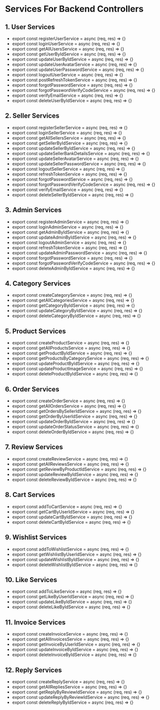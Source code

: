 # Services For Backend Controllers

## 1. User Services

- export const registerUserService = async (req, res) => {}
- export const loginUserService = async (req, res) => {}
- export const getAllUsersService = async (req, res) => {}
- export const getUserByIdService = async (req, res) => {}
- export const updateUserByIdService = async (req, res) => {}
- export const updateUserAvatarService = async (req, res) => {}
- export const updateUserPasswordService = async (req, res) => {}
- export const logoutUserService = async (req, res) => {}
- export const postRefreshTokenService = async (req, res) => {}
- export const forgotPasswordService = async (req, res) => {}
- export const forgotPasswordVerifyCodeService = async (req, res) => {}
- export const verifyEmailService = async (req, res) => {}
- export const deleteUserByIdService = async (req, res) => {}

## 2. Seller Services

- export const registerSellerService = async (req, res) => {}
- export const loginSellerService = async (req, res) => {}
- export const getAllSellersService = async (req, res) => {}
- export const getSellerByIdService = async (req, res) => {}
- export const updateSellerByIdService = async (req, res) => {}
- export const updateSellerBankDetailsService = async (req, res) => {}
- export const updateSellerAvatarService = async (req, res) => {}
- export const updateSellerPasswordService = async (req, res) => {}
- export const logoutSellerService = async (req, res) => {}
- export const refreshTokenService = async (req, res) => {}
- export const forgotPasswordService = async (req, res) => {}
- export const forgotPasswordVerifyCodeService = async (req, res) => {}
- export const verifyEmailService = async (req, res) => {}
- export const deleteSellerByIdService = async (req, res) => {}

## 3. Admin Services

- export const registerAdminService = async (req, res) => {}
- export const loginAdminService = async (req, res) => {}
- export const getAdminByIdService = async (req, res) => {}
- export const updateAdminByIdService = async (req, res) => {}
- export const logoutAdminService = async (req, res) => {}
- export const refreshTokenService = async (req, res) => {}
- export const updateAdminPasswordService = async (req, res) => {}
- export const forgotPasswordService = async (req, res) => {}
- export const forgotPasswordVerifyCodeService = async (req, res) => {}
- export const deleteAdminByIdService = async (req, res) => {}

## 4. Category Services

- export const createCategoryService = async (req, res) => {}
- export const getAllCategoriesService = async (req, res) => {}
- export const getCategoryByIdService = async (req, res) => {}
- export const updateCategoryByIdService = async (req, res) => {}
- export const deleteCategoryByIdService = async (req, res) => {}

## 5. Product Services

- export const createProductService = async (req, res) => {}
- export const getAllProductsService = async (req, res) => {}
- export const getProductByIdService = async (req, res) => {}
- export const getProductsByCategoryService = async (req, res) => {}
- export const updateProductByIdService = async (req, res) => {}
- export const updateProductImageService = async (req, res) => {}
- export const deleteProductByIdService = async (req, res) => {}

## 6. Order Services

- export const createOrderService = async (req, res) => {}
- export const getAllOrdersService = async (req, res) => {}
- export const getOrdersBySellerIdService = async (req, res) => {}
- export const getOrderByUserIdService = async (req, res) => {}
- export const updateOrderByIdService = async (req, res) => {}
- export const updateOrderStatusService = async (req, res) => {}
- export const deleteOrderByIdService = async (req, res) => {}

## 7. Review Services

- export const createReviewService = async (req, res) => {}
- export const getAllReviewsService = async (req, res) => {}
- export const getReviewByProductIdService = async (req, res) => {}
- export const updateReviewByIdService = async (req, res) => {}
- export const deleteReviewByIdService = async (req, res) => {}

## 8. Cart Services

- export const addToCartService = async (req, res) => {}
- export const getCartByUserIdService = async (req, res) => {}
- export const updateCartByIdService = async (req, res) => {}
- export const deleteCartByIdService = async (req, res) => {}

## 9. Wishlist Services

- export const addToWishlistService = async (req, res) => {}
- export const getWishlistByUserIdService = async (req, res) => {}
- export const updateWishlistByIdService = async (req, res) => {}
- export const deleteWishlistByIdService = async (req, res) => {}

## 10. Like Services

- export const addToLikeService = async (req, res) => {}
- export const getLikeByUserIdService = async (req, res) => {}
- export const updateLikeByIdService = async (req, res) => {}
- export const deleteLikeByIdService = async (req, res) => {}

## 11. Invoice Services

- export const createInvoiceService = async (req, res) => {}
- export const getAllInvoicesService = async (req, res) => {}
- export const getInvoiceByUserIdService = async (req, res) => {}
- export const updateInvoiceByIdService = async (req, res) => {}
- export const deleteInvoiceByIdService = async (req, res) => {}

## 12. Reply Services

- export const createReplyService = async (req, res) => {}
- export const getAllRepliesService = async (req, res) => {}
- export const getReplyByReviewIdService = async (req, res) => {}
- export const updateReplyByReviewIdService = async (req, res) => {}
- export const deleteReplyByIdService = async (req, res) => {}
